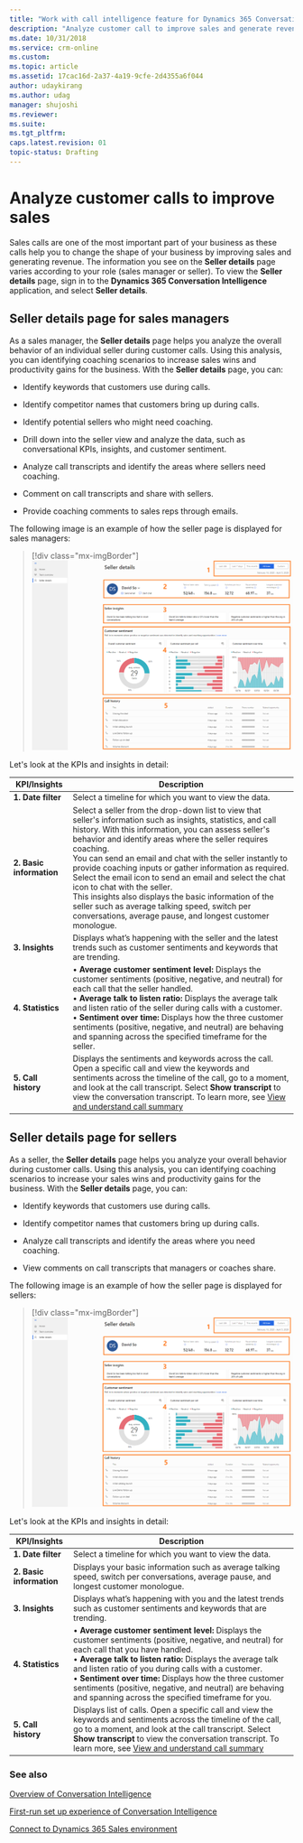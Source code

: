 ```yaml
---
title: "Work with call intelligence feature for Dynamics 365 Conversation Intelligence | MicrosoftDocs"
description: "Analyze customer call to improve sales and generate revenue"
ms.date: 10/31/2018
ms.service: crm-online
ms.custom: 
ms.topic: article
ms.assetid: 17cac16d-2a37-4a19-9cfe-2d4355a6f044
author: udaykirang
ms.author: udag
manager: shujoshi
ms.reviewer: 
ms.suite: 
ms.tgt_pltfrm: 
caps.latest.revision: 01
topic-status: Drafting
---
```


# Analyze customer calls to improve sales

Sales calls are one of the most important part of your business as these calls help you to change the shape of your business by improving sales and generating revenue. The information you see on the **Seller details** page varies according to your role (sales manager or seller). To view the **Seller details** page, sign in to the **Dynamics 365 Conversation Intelligence** application, and select **Seller details**.

## Seller details page for sales managers

As a sales manager, the **Seller details** page helps you analyze the overall behavior of an individual seller during customer calls. Using this analysis, you can identifying coaching scenarios to increase sales wins and productivity gains for the business. With the **Seller details** page, you can:

- Identify keywords that customers use during calls.

- Identify competitor names that customers bring up during calls.

- Identify potential sellers who might need coaching.

- Drill down into the seller view and analyze the data, such as conversational KPIs, insights, and customer sentiment.

- Analyze call transcripts and identify the areas where sellers need coaching.

-	Comment on call transcripts and share with sellers.

- Provide coaching comments to sales reps through emails.

The following image is an example of how the seller page is displayed for sales managers:

> [!div class="mx-imgBorder"]
> ![Conversation intelligence seller details view for managers](media/si-app-seller-details-managers.png "Conversation intelligence seller details view for managers")

Let's look at the KPIs and insights in detail:

|KPI/Insights|Description|
|------------|-----------|
|**1. Date filter**|Select a timeline for which you want to view the data.|
|**2. Basic information**|Select a seller from the drop-down list to view that seller's information such as insights, statistics, and call history. With this information, you can assess seller's behavior and identify areas where the seller requires coaching. <br> You can send an email and chat with the seller instantly to provide coaching inputs or gather information as required. Select the email icon to send an email and select the chat icon to chat with the seller. <br> This insights also displays the basic information of the seller such as average talking speed, switch per conversations, average pause, and longest customer monologue.|
|**3. Insights**|Displays what’s happening with the seller and the latest trends such as customer sentiments and keywords that are trending.|
|**4. Statistics** |•	**Average customer sentiment level:** Displays the customer sentiments (positive, negative, and neutral) for each call that the seller handled.<br>•	**Average talk to listen ratio:** Displays the average talk and listen ratio of the seller during calls with a customer.<br>•  **Sentiment over time:** Displays how the three customer sentiments (positive, negative, and neutral) are behaving and spanning across the specified timeframe for the seller.|
|**5. Call history**|Displays the sentiments and keywords across the call. Open a specific call and view the keywords and sentiments across the timeline of the call, go to a moment, and look at the call transcript. Select **Show transcript** to view the conversation transcript. To learn more, see [View and understand call summary](../sales/view-and-understand-call-summary.md)|

## Seller details page for sellers

As a seller, the **Seller details** page helps you analyze your overall behavior during customer calls. Using this analysis, you can identifying coaching scenarios to increase your sales wins and productivity gains for the business. With the **Seller details** page, you can:

- Identify keywords that customers use during calls.

- Identify competitor names that customers bring up during calls.

- Analyze call transcripts and identify the areas where you need coaching.

- View comments on call transcripts that managers or coaches share.

The following image is an example of how the seller page is displayed for sellers:

> [!div class="mx-imgBorder"]
> ![Conversation intelligence seller details view for sellers](media/si-app-seller-details-seller.png "Conversation intelligence seller details view for sellers")

Let's look at the KPIs and insights in detail:

|KPI/Insights|Description|
|------------|-----------|
|**1. Date filter**|Select a timeline for which you want to view the data.|
|**2. Basic information**|Displays your basic information such as average talking speed, switch per conversations, average pause, and longest customer monologue.|
|**3. Insights**|Displays what’s happening with you and the latest trends such as customer sentiments and keywords that are trending.|
|**4. Statistics** |•	**Average customer sentiment level:** Displays the customer sentiments (positive, negative, and neutral) for each call that you have handled.<br>•	**Average talk to listen ratio:** Displays the average talk and listen ratio of you during calls with a customer.<br>•  **Sentiment over time:** Displays how the three customer sentiments (positive, negative, and neutral) are behaving and spanning across the specified timeframe for you.|
|**5. Call history**|Displays list of calls. Open a specific call and view the keywords and sentiments across the timeline of the call, go to a moment, and look at the call transcript. Select **Show transcript** to view the conversation transcript. To learn more, see [View and understand call summary](../sales/view-and-understand-call-summary.md)|

### See also

[Overview of Conversation Intelligence](dynamics365-sales-insights-app.md)

[First-run set up experience of Conversation Intelligence](fre-setup-sales-insight-app.md)

[Connect to Dynamics 365 Sales environment](connect-dynamics365-sales-environment.md)
